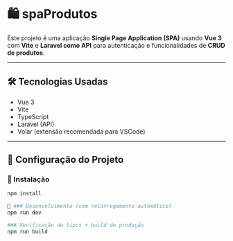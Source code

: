 # 🛍️ spaProdutos

Este projeto é uma aplicação **Single Page Application (SPA)** usando **Vue 3** com **Vite** e **Laravel como API** para autenticação e funcionalidades de **CRUD de produtos**.

---

## 🛠️ Tecnologias Usadas

- Vue 3
- Vite
- TypeScript
- Laravel (API)
- Volar (extensão recomendada para VSCode)

---

## 🧩 Configuração do Projeto

### 🔧 Instalação
```bash
npm install

🚀 ### Desenvolvimento (com recarregamento automático)
npm run dev

### Verificação de tipos + build de produção
npm run build

